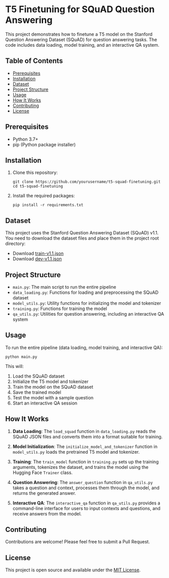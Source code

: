 # T5 Finetuning for SQuAD Question Answering

This project demonstrates how to finetune a T5 model on the Stanford Question Answering Dataset (SQuAD) for question answering tasks. The code includes data loading, model training, and an interactive QA system.

## Table of Contents
- [Prerequisites](#prerequisites)
- [Installation](#installation)
- [Dataset](#dataset)
- [Project Structure](#project-structure)
- [Usage](#usage)
- [How It Works](#how-it-works)
- [Contributing](#contributing)
- [License](#license)

## Prerequisites

- Python 3.7+
- pip (Python package installer)

## Installation

1. Clone this repository:
   ```
   git clone https://github.com/yourusername/t5-squad-finetuning.git
   cd t5-squad-finetuning
   ```

2. Install the required packages:
   ```
   pip install -r requirements.txt
   ```

## Dataset

This project uses the Stanford Question Answering Dataset (SQuAD) v1.1. You need to download the dataset files and place them in the project root directory:

- Download [train-v1.1.json](https://rajpurkar.github.io/SQuAD-explorer/dataset/train-v1.1.json)
- Download [dev-v1.1.json](https://rajpurkar.github.io/SQuAD-explorer/dataset/dev-v1.1.json)

## Project Structure

- `main.py`: The main script to run the entire pipeline
- `data_loading.py`: Functions for loading and preprocessing the SQuAD dataset
- `model_utils.py`: Utility functions for initializing the model and tokenizer
- `training.py`: Functions for training the model
- `qa_utils.py`: Utilities for question answering, including an interactive QA system

## Usage

To run the entire pipeline (data loading, model training, and interactive QA):

```
python main.py
```

This will:
1. Load the SQuAD dataset
2. Initialize the T5 model and tokenizer
3. Train the model on the SQuAD dataset
4. Save the trained model
5. Test the model with a sample question
6. Start an interactive QA session

## How It Works

1. **Data Loading**: The `load_squad` function in `data_loading.py` reads the SQuAD JSON files and converts them into a format suitable for training.

2. **Model Initialization**: The `initialize_model_and_tokenizer` function in `model_utils.py` loads the pretrained T5 model and tokenizer.

3. **Training**: The `train_model` function in `training.py` sets up the training arguments, tokenizes the dataset, and trains the model using the Hugging Face `Trainer` class.

4. **Question Answering**: The `answer_question` function in `qa_utils.py` takes a question and context, processes them through the model, and returns the generated answer.

5. **Interactive QA**: The `interactive_qa` function in `qa_utils.py` provides a command-line interface for users to input contexts and questions, and receive answers from the model.

## Contributing

Contributions are welcome! Please feel free to submit a Pull Request.

## License

This project is open source and available under the [MIT License](LICENSE).
